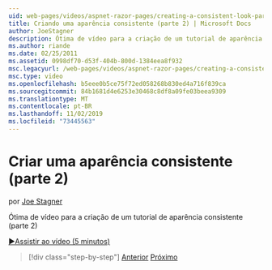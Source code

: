 ```yaml
---
uid: web-pages/videos/aspnet-razor-pages/creating-a-consistent-look-part-2
title: Criando uma aparência consistente (parte 2) | Microsoft Docs
author: JoeStagner
description: Ótima de vídeo para a criação de um tutorial de aparência consistente (parte 2)
ms.author: riande
ms.date: 02/25/2011
ms.assetid: 0998df70-d53f-404b-800d-1384eea8f932
msc.legacyurl: /web-pages/videos/aspnet-razor-pages/creating-a-consistent-look-part-2
msc.type: video
ms.openlocfilehash: b5eee0b5ce75f72ed058268b830ed4a716f839ca
ms.sourcegitcommit: 84b1681d4e6253e30468c8df8a09fe03beea9309
ms.translationtype: MT
ms.contentlocale: pt-BR
ms.lasthandoff: 11/02/2019
ms.locfileid: "73445563"
---
```

# <a name="creating-a-consistent-look-part-2"></a>Criar uma aparência consistente (parte 2)

por [Joe Stagner](https://github.com/JoeStagner)

Ótima de vídeo para a criação de um tutorial de aparência consistente (parte 2)

[&#9654;Assistir ao vídeo (5 minutos)](https://channel9.msdn.com/Blogs/ASP-NET-Site-Videos/creating-a-consistent-look-(part-2))

> [!div class="step-by-step"]
> [Anterior](creating-a-consistent-look-part-1.md)
> [Próximo](working-with-forms-part-1.md)
